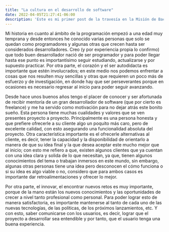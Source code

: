 ```yaml
---
title: "La cultura en el desarrollo de software"
date: 2022-04-05T21:27:41-06:00
description: 'Este es mi primer post de la travesía en la Misión de Backend con Node JS de Launch X.'
---
```


Mi historia en cuanto al ámbito de la programación empezó a una edad muy temprana y desde entonces he conocido varias personas que solo se quedan como programadores y algunas otras que crecen hasta ser considerados desarrolladores. Creo (y por experiencia propia lo confirmo) que todo buen desarrollador nació de ser programador y para poder llegar hasta ese punto es importantísimo seguir estudiando, actualizarse y por supuesto practicar. Por otra parte, el corazón y el ser autodidacta es importante que estén involucrados; en este medio nos podemos enfrentar a cosas que nos resulten muy sencillas y otras que requieren un poco más de esfuerzo y de investigación, en donde hay que ser perseverantes porque en ocasiones es necesario regresar al inicio para poder seguir avanzando.

Desde hace unos buenos años tengo el placer de conocer y ser afortunada de recibir mentoría de un gran desarrollador de software (que por cierto es freelance) y me ha servido como motivación para no dejar atrás este bonito sueño. Esta persona tiene muchas cualidades y valores que se ven presentes proyecto a proyecto. Principalmente es una persona honesta y que prefiere ofrecerle a su cliente algo un poquito más caro, pero de excelente calidad, con esto asegurando una funcionalidad absoluta del proyecto. Otra característica importante es el ofrecerle alternativas al cliente, es decir, tener la capacidad y la disponibilidad de orientarlo a manera de que su idea final y la que desea aceptar este mucho mejor que al inicio; con esto me refiero a que, existen algunos clientes que ya cuentan con una idea clara y solida de lo que necesitan, ya que, tienen algunos conocimientos del tema o trabajan inmersos en este mundo, sin embargo, algunas otras personas tiene una idea pero desconocen el cómo funciona o si su idea es algo viable o no, considero que para ambos casos es importante dar retroalimentaciones y ofrecer lo mejor.

Por otra parte, el innovar, el encontrar nuevos retos es muy importante, porque de la mano están los nuevos conocimientos y las oportunidades de crecer a nivel tanto profesional como personal. Para poder lograr esto de manera satisfactoria, es importante mantenerse al tanto de cada uno de las nuevas tecnologías, de las políticas, de los próximos lanzamientos, etc. Y con esto, saber comunicarse con los usuarios, es decir, lograr que el proyecto a desarrollar sea entendible y por tanto, que el usuario tenga una buena experiencia.
